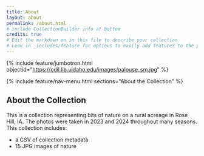 ```yaml
---
title: About
layout: about
permalink: /about.html
# include CollectionBuilder info at bottom
credits: true
# Edit the markdown on in this file to describe your collection
# Look in _includes/feature for options to easily add features to the page
---
```


{% include feature/jumbotron.html objectid="https://cdil.lib.uidaho.edu/images/palouse_sm.jpg" %}

{% include feature/nav-menu.html sections="About the Collection" %}

## About the Collection

This is a collection representing bits of nature on a rural acreage in Rose Hill, IA. The photos were taken in 2023 and 2024 throughout many seasons. This collection includes: 

- a CSV of collection metadata
- 15 JPG images of nature

